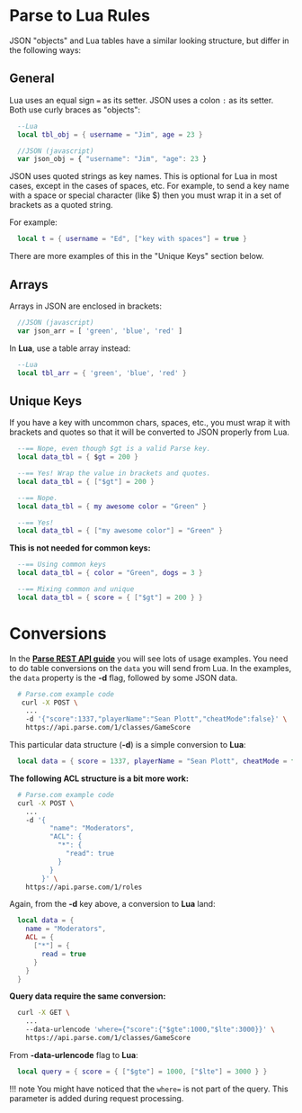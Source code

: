 # Parse to Lua Rules

JSON "objects" and Lua tables have a similar looking structure, but differ in the following ways:

## General

Lua uses an equal sign `=` as its setter. JSON uses a colon `:` as its setter. Both use curly braces as "objects":

```lua
  --Lua
  local tbl_obj = { username = "Jim", age = 23 }
```

```javascript
  //JSON (javascript)
  var json_obj = { "username": "Jim", "age": 23 }
```

JSON uses quoted strings as key names. This is optional for Lua in most cases, except in the cases of spaces, etc. For example, to send a key name with a space or special character (like $) then you must wrap it in a set of brackets as a quoted string.

For example:

```lua
  local t = { username = "Ed", ["key with spaces"] = true }
```

There are more examples of this in the "Unique Keys" section below.

## Arrays

Arrays in JSON are enclosed in brackets:

```javascript
  //JSON (javascript)
  var json_arr = [ 'green', 'blue', 'red' ]
```
In __Lua__, use a table array instead:

```lua
  --Lua
  local tbl_arr = { 'green', 'blue', 'red' }
```

## Unique Keys

If you have a key with uncommon chars, spaces, etc., you must wrap it with brackets and quotes so that it will be converted to JSON properly from Lua.

```lua
  --== Nope, even though $gt is a valid Parse key.
  local data_tbl = { $gt = 200 }

  --== Yes! Wrap the value in brackets and quotes.
  local data_tbl = { ["$gt"] = 200 }
```

```lua
  --== Nope.
  local data_tbl = { my awesome color = "Green" }

  --== Yes!
  local data_tbl = { ["my awesome color"] = "Green" }
```

__This is not needed for common keys:__

```lua
  --== Using common keys
  local data_tbl = { color = "Green", dogs = 3 }

  --== Mixing common and unique
  local data_tbl = { score = { ["$gt"] = 200 } }
```

# Conversions

In the [__Parse REST API guide__](https://www.parse.com/docs/rest/guide) you will see lots of usage examples. You need to do table conversions on the `data` you will send from Lua. In the examples, the `data` property is the __-d__ flag, followed by some JSON data.

```bash
  # Parse.com example code
   curl -X POST \
    ...
    -d '{"score":1337,"playerName":"Sean Plott","cheatMode":false}' \
    https://api.parse.com/1/classes/GameScore
```
This particular data structure (__-d__) is a simple conversion to __Lua__:

```lua
  local data = { score = 1337, playerName = "Sean Plott", cheatMode = false }
```
__The following ACL structure is a bit more work:__

```bash
  # Parse.com example code
  curl -X POST \
    ...
    -d '{
          "name": "Moderators",
          "ACL": {
            "*": {
              "read": true
            }
          }
        }' \
    https://api.parse.com/1/roles
```
Again, from the __-d__ key above, a conversion to __Lua__ land:

```lua
  local data = {
    name = "Moderators",
    ACL = {
      ["*"] = {
        read = true
      }
    }
  }
```
__Query data require the same conversion:__

```bash
  curl -X GET \
    ...
    --data-urlencode 'where={"score":{"$gte":1000,"$lte":3000}}' \
    https://api.parse.com/1/classes/GameScore
```

From __-data-urlencode__ flag to __Lua__:

```lua
  local query = { score = { ["$gte"] = 1000, ["$lte"] = 3000 } }
```

!!! note
    You might have noticed that the `where=` is not part of the query. This parameter is added during request processing.

